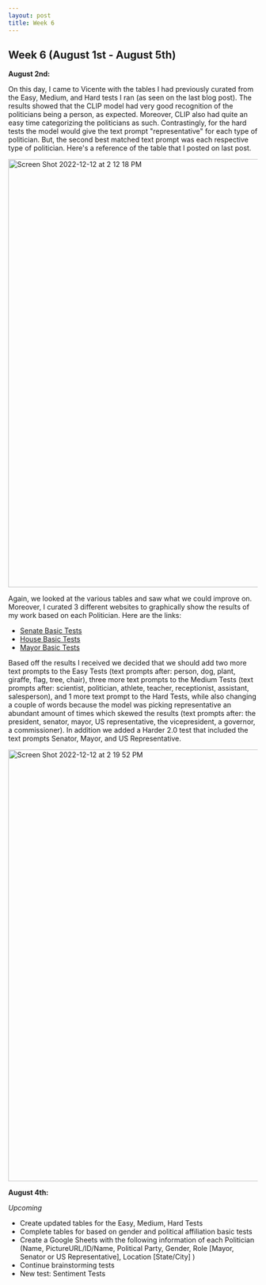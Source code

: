 ```yaml
---
layout: post
title: Week 6
---
```


## Week 6 (August 1st - August 5th)

**August 2nd:** <br/>  

On this day, I came to Vicente with the tables I had previously curated from the Easy, Medium, and Hard tests I ran (as seen on the last blog post). The results showed that the CLIP model had very good recognition of the politicians being a person, as expected. Moreover, CLIP also had quite an easy time categorizing the politicians as such. Contrastingly, for the hard tests the model would give the text prompt "representative" for each type of politician. But, the second best matched text prompt was each respective type of politician. Here's a reference of the table that I posted on last post.

<img width="866" alt="Screen Shot 2022-12-12 at 2 12 18 PM" src="https://user-images.githubusercontent.com/52052151/207166235-e705fde7-a618-4db9-afa8-68ad34799b95.png">

Again, we looked at the various tables and saw what we could improve on. Moreover, I curated 3 different websites to graphically show the results of my work based on each Politician. Here are the links:
- [Senate Basic Tests](basic-tests-on-senate.html)  
- [House Basic Tests](basic-tests-on-house.html)  
- [Mayor Basic Tests](basic-tests-on-mayors.html) 

Based off the results I received we decided that we should add two more text prompts to the Easy Tests (text prompts after: person, dog, plant, giraffe, flag, tree, chair), three more text prompts to the Medium Tests (text prompts after: scientist, politician, athlete, teacher, receptionist, assistant, salesperson), and 1 more text prompt to the Hard Tests, while also changing a couple of words because the model was picking representative an abundant amount of times which skewed the results (text prompts after: the president, senator, mayor, US representative, the vicepresident, a governor, a commissioner). In addition we added a Harder 2.0 test that included the text prompts Senator, Mayor, and US Representative.

<img width="873" alt="Screen Shot 2022-12-12 at 2 19 52 PM" src="https://user-images.githubusercontent.com/52052151/207167464-12926a90-b1b3-4683-a74f-9afdd8d9773f.png">

**August 4th:** <br/> 



*Upcoming*
- Create updated tables for the Easy, Medium, Hard Tests 
- Complete tables for based on gender and political affiliation basic tests
- Create a Google Sheets with the following information of each Politician (Name, PictureURL/ID/Name, Political Party, Gender, Role [Mayor, Senator or US Representative], Location [State/City]
)
- Continue brainstorming tests
- New test: Sentiment Tests
